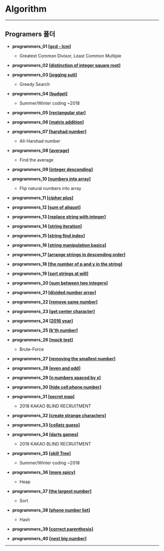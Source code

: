 # Algorithm
----------------------------------------------
## Programers 폴더

* __programmers_01 [[gcd - lcm](https://programmers.co.kr/learn/courses/30/lessons/12940)]__

  * Greatest Common Divisor, Least Common Multiple
  
* __programmers_02 [[distinction of integer square root](https://programmers.co.kr/learn/courses/30/lessons/12934)]__
  
* __programmers_03 [[jogging suit](https://programmers.co.kr/learn/courses/30/lessons/42862)]__

  * Greedy Search
  
* __programmers_04 [[budget](https://programmers.co.kr/learn/courses/30/lessons/12982)]__

  * Summer/Winter coding ~2018
  
* __programmers_05 [[rectangular star](https://programmers.co.kr/learn/courses/30/lessons/12969)]__
  
* __programmers_06 [[matrix addition](https://programmers.co.kr/learn/courses/30/lessons/12950)]__
  
* __programmers_07 [[harshad number](https://programmers.co.kr/learn/courses/30/lessons/12947)]__

  * All-Harshad number
  
* __programmers_08 [[average](https://programmers.co.kr/learn/courses/30/lessons/12944)]__

  * Find the average

* __programmers_09 [[integer descending](https://programmers.co.kr/learn/courses/30/lessons/12933)]__
  
* __programmers_10 [[numbers into array](https://programmers.co.kr/learn/courses/30/lessons/12932)]__

  * Flip natural numbers into array
  
* __programmers_11 [[cipher plus](https://programmers.co.kr/learn/courses/30/lessons/12931)]__
  
* __programmers_12 [[sum of aliquot](https://programmers.co.kr/learn/courses/30/lessons/12928)]__
  
* __programmers_13 [[replace string with integer](https://programmers.co.kr/learn/courses/30/lessons/12932)]__
  
* __programmers_14 [[string iteration](https://programmers.co.kr/learn/courses/30/lessons/12922)]__

* __programmers_15 [[string find index](https://programmers.co.kr/learn/courses/30/lessons/12919)]__

* __programmers_16 [[string manipulation basics](https://programmers.co.kr/learn/courses/30/lessons/12918)]__

* __programmers_17 [[arrange strings in descending order](https://programmers.co.kr/learn/courses/30/lessons/12917)]__

* __programmers_18 [[the number of p and y in the string](https://programmers.co.kr/learn/courses/30/lessons/12916)]__

* __programmers_19 [[sort strings at will](https://programmers.co.kr/learn/courses/30/lessons/12915)]__

* __programmers_20 [[sum between two integers](https://programmers.co.kr/learn/courses/30/lessons/12912)]__

* __programmers_21 [[divided number array](https://programmers.co.kr/learn/courses/30/lessons/12910)]__

* __programmers_22 [[remove same number](https://programmers.co.kr/learn/courses/30/lessons/12906)]__

* __programmers_23 [[get center character](https://programmers.co.kr/learn/courses/30/lessons/12903)]__

* __programmers_24 [[2016 year](https://programmers.co.kr/learn/courses/30/lessons/12901)]__

* __programmers_25 [[k'th number](https://programmers.co.kr/learn/courses/30/lessons/42748)]__

* __programmers_26 [[mock test](https://programmers.co.kr/learn/courses/30/lessons/42840)]__

  * Brute-Force

* __programmers_27 [[removing the smallest number](https://programmers.co.kr/learn/courses/30/lessons/12935)]__

* __programmers_28 [[even and odd](https://programmers.co.kr/learn/courses/30/lessons/12937)]__

* __programmers_29 [[n numbers spaced by x](https://programmers.co.kr/learn/courses/30/lessons/12954)]__

* __programmers_30 [[hide cell phone number](https://programmers.co.kr/learn/courses/30/lessons/12948)]__

* __programmers_31 [[secret map](https://programmers.co.kr/learn/courses/30/lessons/17681)]__

  * 2018 KAKAO BLIND RECRUITMENT

* __programmers_32 [[create strange characters](https://programmers.co.kr/learn/courses/30/lessons/12930)]__

* __programmers_33 [[collatz guess](https://programmers.co.kr/learn/courses/30/lessons/12943)]__

* __programmers_34 [[darts games](https://programmers.co.kr/learn/courses/30/lessons/17682)]__

  * 2018 KAKAO BLIND RECRUITMENT

* __programmers_35 [[skill Tree](https://programmers.co.kr/learn/courses/30/lessons/49993)]__

  * Summer/Winter coding ~2018

* __programmers_36 [[more spicy](https://programmers.co.kr/learn/courses/30/lessons/42626)]__

  * Heap
  
* __programmers_37 [[the largest number](https://programmers.co.kr/learn/courses/30/lessons/42746)]__

  * Sort

* __programmers_38 [[phone number list](https://programmers.co.kr/learn/courses/30/lessons/42577)]__

  * Hash

* __programmers_39 [[correct parenthesis](https://programmers.co.kr/learn/courses/30/lessons/12909)]__

* __programmers_40 [[next big number](https://programmers.co.kr/learn/courses/30/lessons/12911)]__

--------------------------------------------------
